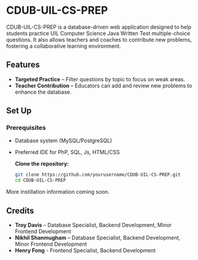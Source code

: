 # CDUB-UIL-CS-PREP  

CDUB-UIL-CS-PREP is a database-driven web application designed to help students practice UIL Computer Science Java Written Test multiple-choice questions. It also allows teachers and coaches to contribute new problems, fostering a collaborative learning environment.  

## Features  
-  **Targeted Practice** – Filter questions by topic to focus on weak areas.  
-  **Teacher Contribution** – Educators can add and review new problems to enhance the database.  

## Set Up 

### Prerequisites  
- Database system (MySQL/PostgreSQL)
- Preferred IDE for PhP, SQL, Js, HTML/CSS

  **Clone the repository:**  
   ```sh
   git clone https://github.com/yourusername/CDUB-UIL-CS-PREP.git
   cd CDUB-UIL-CS-PREP

More instillation information coming soon.

## Credits  
-  **Troy Davis** – Database Specialist, Backend Development, Minor Frontend Development  
-  **Nikhil Shanmugham** – Database Specialist, Backend Development, Minor Frontend Development
-  **Henry Fong** - Frontend Specialist, Backend Development  
